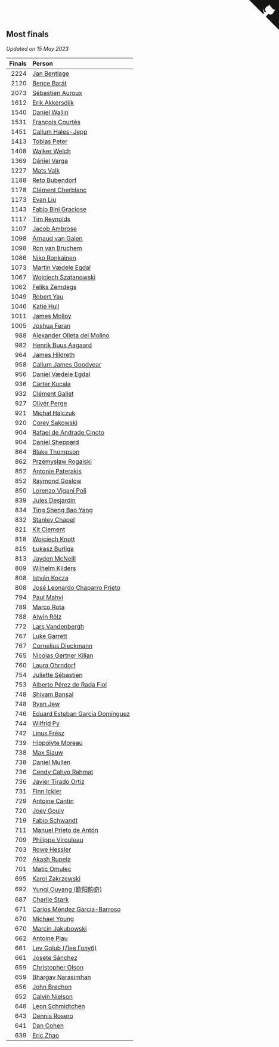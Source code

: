 ## Most finals

*Updated on 15 May 2023*

| Finals | Person |
| ---: | :--- |
| 2224 | [Jan Bentlage](https://www.worldcubeassociation.org/persons/2010BENT01) |
| 2120 | [Bence Barát](https://www.worldcubeassociation.org/persons/2008BARA01) |
| 2073 | [Sébastien Auroux](https://www.worldcubeassociation.org/persons/2008AURO01) |
| 1612 | [Erik Akkersdijk](https://www.worldcubeassociation.org/persons/2005AKKE01) |
| 1540 | [Daniel Wallin](https://www.worldcubeassociation.org/persons/2013WALL03) |
| 1531 | [François Courtès](https://www.worldcubeassociation.org/persons/2008COUR01) |
| 1451 | [Callum Hales-Jepp](https://www.worldcubeassociation.org/persons/2012HALE01) |
| 1413 | [Tobias Peter](https://www.worldcubeassociation.org/persons/2014PETE03) |
| 1408 | [Walker Welch](https://www.worldcubeassociation.org/persons/2011WELC01) |
| 1369 | [Dániel Varga](https://www.worldcubeassociation.org/persons/2008VARG01) |
| 1227 | [Mats Valk](https://www.worldcubeassociation.org/persons/2007VALK01) |
| 1188 | [Reto Bubendorf](https://www.worldcubeassociation.org/persons/2012BUBE01) |
| 1178 | [Clément Cherblanc](https://www.worldcubeassociation.org/persons/2014CHER05) |
| 1173 | [Evan Liu](https://www.worldcubeassociation.org/persons/2009LIUE01) |
| 1143 | [Fabio Bini Graciose](https://www.worldcubeassociation.org/persons/2010GRAC02) |
| 1117 | [Tim Reynolds](https://www.worldcubeassociation.org/persons/2005REYN01) |
| 1107 | [Jacob Ambrose](https://www.worldcubeassociation.org/persons/2010AMBR01) |
| 1098 | [Arnaud van Galen](https://www.worldcubeassociation.org/persons/2006GALE01) |
| 1098 | [Ron van Bruchem](https://www.worldcubeassociation.org/persons/2003BRUC01) |
| 1086 | [Niko Ronkainen](https://www.worldcubeassociation.org/persons/2010RONK01) |
| 1073 | [Martin Vædele Egdal](https://www.worldcubeassociation.org/persons/2013EGDA02) |
| 1067 | [Wojciech Szatanowski](https://www.worldcubeassociation.org/persons/2011SZAT01) |
| 1062 | [Feliks Zemdegs](https://www.worldcubeassociation.org/persons/2009ZEMD01) |
| 1049 | [Robert Yau](https://www.worldcubeassociation.org/persons/2009YAUR01) |
| 1046 | [Katie Hull](https://www.worldcubeassociation.org/persons/2010HULL01) |
| 1011 | [James Molloy](https://www.worldcubeassociation.org/persons/2011MOLL01) |
| 1005 | [Joshua Feran](https://www.worldcubeassociation.org/persons/2011FERA01) |
| 988 | [Alexander Olleta del Molino](https://www.worldcubeassociation.org/persons/2008OLLE01) |
| 982 | [Henrik Buus Aagaard](https://www.worldcubeassociation.org/persons/2006BUUS01) |
| 964 | [James Hildreth](https://www.worldcubeassociation.org/persons/2009HILD01) |
| 958 | [Callum James Goodyear](https://www.worldcubeassociation.org/persons/2012GOOD02) |
| 956 | [Daniel Vædele Egdal](https://www.worldcubeassociation.org/persons/2013EGDA01) |
| 936 | [Carter Kucala](https://www.worldcubeassociation.org/persons/2015KUCA01) |
| 932 | [Clément Gallet](https://www.worldcubeassociation.org/persons/2004GALL02) |
| 927 | [Olivér Perge](https://www.worldcubeassociation.org/persons/2007PERG01) |
| 921 | [Michał Halczuk](https://www.worldcubeassociation.org/persons/2006HALC01) |
| 920 | [Corey Sakowski](https://www.worldcubeassociation.org/persons/2011SAKO01) |
| 904 | [Rafael de Andrade Cinoto](https://www.worldcubeassociation.org/persons/2007CINO01) |
| 904 | [Daniel Sheppard](https://www.worldcubeassociation.org/persons/2009SHEP01) |
| 864 | [Blake Thompson](https://www.worldcubeassociation.org/persons/2010THOM03) |
| 862 | [Przemysław Rogalski](https://www.worldcubeassociation.org/persons/2013ROGA02) |
| 852 | [Antonie Paterakis](https://www.worldcubeassociation.org/persons/2012PATE01) |
| 852 | [Raymond Goslow](https://www.worldcubeassociation.org/persons/2014GOSL01) |
| 850 | [Lorenzo Vigani Poli](https://www.worldcubeassociation.org/persons/2007POLI01) |
| 839 | [Jules Desjardin](https://www.worldcubeassociation.org/persons/2010DESJ01) |
| 834 | [Ting Sheng Bao Yang](https://www.worldcubeassociation.org/persons/2008BAOY01) |
| 832 | [Stanley Chapel](https://www.worldcubeassociation.org/persons/2016CHAP04) |
| 821 | [Kit Clement](https://www.worldcubeassociation.org/persons/2008CLEM01) |
| 818 | [Wojciech Knott](https://www.worldcubeassociation.org/persons/2011KNOT01) |
| 815 | [Łukasz Burliga](https://www.worldcubeassociation.org/persons/2013BURL01) |
| 813 | [Jayden McNeill](https://www.worldcubeassociation.org/persons/2012MCNE01) |
| 809 | [Wilhelm Kilders](https://www.worldcubeassociation.org/persons/2010KILD02) |
| 808 | [István Kocza](https://www.worldcubeassociation.org/persons/2005KOCZ01) |
| 808 | [José Leonardo Chaparro Prieto](https://www.worldcubeassociation.org/persons/2011CHAP01) |
| 794 | [Paul Mahvi](https://www.worldcubeassociation.org/persons/2012MAHV01) |
| 789 | [Marco Rota](https://www.worldcubeassociation.org/persons/2009ROTA01) |
| 788 | [Alwin Rölz](https://www.worldcubeassociation.org/persons/2016ROLZ01) |
| 772 | [Lars Vandenbergh](https://www.worldcubeassociation.org/persons/2003VAND01) |
| 767 | [Luke Garrett](https://www.worldcubeassociation.org/persons/2017GARR05) |
| 767 | [Cornelius Dieckmann](https://www.worldcubeassociation.org/persons/2009DIEC01) |
| 765 | [Nicolas Gertner Kilian](https://www.worldcubeassociation.org/persons/2013GERT01) |
| 760 | [Laura Ohrndorf](https://www.worldcubeassociation.org/persons/2009OHRN01) |
| 754 | [Juliette Sébastien](https://www.worldcubeassociation.org/persons/2014SEBA01) |
| 753 | [Alberto Pérez de Rada Fiol](https://www.worldcubeassociation.org/persons/2011FIOL01) |
| 748 | [Shivam Bansal](https://www.worldcubeassociation.org/persons/2011BANS02) |
| 748 | [Ryan Jew](https://www.worldcubeassociation.org/persons/2008JEWR01) |
| 746 | [Eduard Esteban García Domínguez](https://www.worldcubeassociation.org/persons/2011EDUA01) |
| 744 | [Wilfrid Py](https://www.worldcubeassociation.org/persons/2016PYWI01) |
| 742 | [Linus Frész](https://www.worldcubeassociation.org/persons/2011FRES01) |
| 739 | [Hippolyte Moreau](https://www.worldcubeassociation.org/persons/2008MORE02) |
| 738 | [Max Siauw](https://www.worldcubeassociation.org/persons/2017SIAU02) |
| 738 | [Daniel Mullen](https://www.worldcubeassociation.org/persons/2016MULL04) |
| 736 | [Cendy Cahyo Rahmat](https://www.worldcubeassociation.org/persons/2010RAHM02) |
| 736 | [Javier Tirado Ortiz](https://www.worldcubeassociation.org/persons/2009TIRA01) |
| 731 | [Finn Ickler](https://www.worldcubeassociation.org/persons/2012ICKL01) |
| 729 | [Antoine Cantin](https://www.worldcubeassociation.org/persons/2010CANT02) |
| 720 | [Joey Gouly](https://www.worldcubeassociation.org/persons/2007GOUL01) |
| 719 | [Fabio Schwandt](https://www.worldcubeassociation.org/persons/2014SCHW02) |
| 711 | [Manuel Prieto de Antón](https://www.worldcubeassociation.org/persons/2015ANTO04) |
| 709 | [Philippe Virouleau](https://www.worldcubeassociation.org/persons/2008VIRO01) |
| 703 | [Rowe Hessler](https://www.worldcubeassociation.org/persons/2007HESS01) |
| 702 | [Akash Rupela](https://www.worldcubeassociation.org/persons/2012RUPE01) |
| 701 | [Matic Omulec](https://www.worldcubeassociation.org/persons/2010OMUL02) |
| 695 | [Karol Zakrzewski](https://www.worldcubeassociation.org/persons/2014ZAKR01) |
| 692 | [Yunqi Ouyang (欧阳韵奇)](https://www.worldcubeassociation.org/persons/2007YUNQ01) |
| 687 | [Charlie Stark](https://www.worldcubeassociation.org/persons/2014STAR05) |
| 671 | [Carlos Méndez García-Barroso](https://www.worldcubeassociation.org/persons/2010GARC02) |
| 670 | [Michael Young](https://www.worldcubeassociation.org/persons/2008YOUN02) |
| 670 | [Marcin Jakubowski](https://www.worldcubeassociation.org/persons/2007JAKU01) |
| 662 | [Antoine Piau](https://www.worldcubeassociation.org/persons/2008PIAU01) |
| 661 | [Lev Golub (Лев Голуб)](https://www.worldcubeassociation.org/persons/2014HOLU01) |
| 661 | [Josete Sánchez](https://www.worldcubeassociation.org/persons/2015SANC18) |
| 659 | [Christopher Olson](https://www.worldcubeassociation.org/persons/2009OLSO01) |
| 659 | [Bhargav Narasimhan](https://www.worldcubeassociation.org/persons/2011NARA02) |
| 656 | [John Brechon](https://www.worldcubeassociation.org/persons/2010BREC01) |
| 652 | [Calvin Nielson](https://www.worldcubeassociation.org/persons/2014NIEL03) |
| 648 | [Leon Schmidtchen](https://www.worldcubeassociation.org/persons/2010SCHM01) |
| 643 | [Dennis Rosero](https://www.worldcubeassociation.org/persons/2010ROSE03) |
| 641 | [Dan Cohen](https://www.worldcubeassociation.org/persons/2007COHE01) |
| 639 | [Eric Zhao](https://www.worldcubeassociation.org/persons/2010ZHAO19) |


<a href="https://github.com/jonatanklosko/wca_statistics" class="github-corner" aria-label="View source on Github"><svg width="80" height="80" viewBox="0 0 250 250" style="fill:#151513; color:#fff; position: absolute; top: 0; border: 0; right: 0;" aria-hidden="true"><path d="M0,0 L115,115 L130,115 L142,142 L250,250 L250,0 Z"></path><path d="M128.3,109.0 C113.8,99.7 119.0,89.6 119.0,89.6 C122.0,82.7 120.5,78.6 120.5,78.6 C119.2,72.0 123.4,76.3 123.4,76.3 C127.3,80.9 125.5,87.3 125.5,87.3 C122.9,97.6 130.6,101.9 134.4,103.2" fill="currentColor" style="transform-origin: 130px 106px;" class="octo-arm"></path><path d="M115.0,115.0 C114.9,115.1 118.7,116.5 119.8,115.4 L133.7,101.6 C136.9,99.2 139.9,98.4 142.2,98.6 C133.8,88.0 127.5,74.4 143.8,58.0 C148.5,53.4 154.0,51.2 159.7,51.0 C160.3,49.4 163.2,43.6 171.4,40.1 C171.4,40.1 176.1,42.5 178.8,56.2 C183.1,58.6 187.2,61.8 190.9,65.4 C194.5,69.0 197.7,73.2 200.1,77.6 C213.8,80.2 216.3,84.9 216.3,84.9 C212.7,93.1 206.9,96.0 205.4,96.6 C205.1,102.4 203.0,107.8 198.3,112.5 C181.9,128.9 168.3,122.5 157.7,114.1 C157.9,116.9 156.7,120.9 152.7,124.9 L141.0,136.5 C139.8,137.7 141.6,141.9 141.8,141.8 Z" fill="currentColor" class="octo-body"></path></svg></a><style>.github-corner:hover .octo-arm{animation:octocat-wave 560ms ease-in-out}@keyframes octocat-wave{0%,100%{transform:rotate(0)}20%,60%{transform:rotate(-25deg)}40%,80%{transform:rotate(10deg)}}@media (max-width:500px){.github-corner:hover .octo-arm{animation:none}.github-corner .octo-arm{animation:octocat-wave 560ms ease-in-out}}</style>
